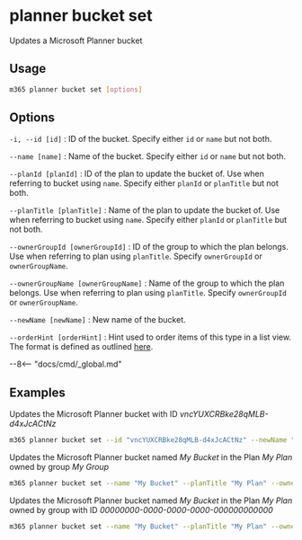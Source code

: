 # planner bucket set

Updates a Microsoft Planner bucket

## Usage

```sh
m365 planner bucket set [options]
```

## Options

`-i, --id [id]`
: ID of the bucket. Specify either `id` or `name` but not both.

`--name [name]`
: Name of the bucket. Specify either `id` or `name` but not both.

`--planId [planId]`
: ID of the plan to update the bucket of. Use when referring to bucket using `name`. Specify either `planId` or `planTitle` but not both.

`--planTitle [planTitle]`
: Name of the plan to update the bucket of. Use when referring to bucket using `name`. Specify either `planId` or `planTitle` but not both.

`--ownerGroupId [ownerGroupId]`
: ID of the group to which the plan belongs. Use when referring to plan using `planTitle`. Specify `ownerGroupId` or `ownerGroupName`.

`--ownerGroupName [ownerGroupName]`
: Name of the group to which the plan belongs. Use when referring to plan using `planTitle`. Specify `ownerGroupId` or `ownerGroupName`.

`--newName [newName]`
: New name of the bucket.

`--orderHint [orderHint]`
: Hint used to order items of this type in a list view. The format is defined as outlined [here](https://docs.microsoft.com/en-us/graph/api/resources/planner-order-hint-format?view=graph-rest-1.0).

--8<-- "docs/cmd/_global.md"

## Examples

Updates the Microsoft Planner bucket with ID _vncYUXCRBke28qMLB-d4xJcACtNz_

```sh
m365 planner bucket set --id "vncYUXCRBke28qMLB-d4xJcACtNz" --newName "New bucket name"
```

Updates the Microsoft Planner bucket named _My Bucket_ in the Plan _My Plan_ owned by group _My Group_

```sh
m365 planner bucket set --name "My Bucket" --planTitle "My Plan" --ownerGroupName "My Group" --newName "New bucket name"
```

Updates the Microsoft Planner bucket named _My Bucket_ in the Plan _My Plan_ owned by group with ID _00000000-0000-0000-0000-000000000000_

```sh
m365 planner bucket set --name "My Bucket" --planTitle "My Plan" --ownerGroupId 00000000-0000-0000-0000-000000000000 --newName "New bucket name"
```
